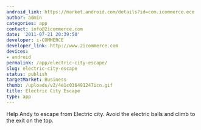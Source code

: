 ```yaml
---
android_link: https://market.android.com/details?id=com.icommerce.ece
author: admin
categories: app
contact: info@2icommerce.com
date: '2011-07-21 20:39:50'
developer: i-COMMERCE
developer_link: http://www.2icommerce.com
devices: 
- android
permalink: /app/electric-city-escape/
slug: electric-city-escape
status: publish
targetMarket: Business
thumb: /uploads/v2/4e1c016491247icn.gif
title: Electric City Escape
type: app
---
```


Help Andy to escape from Electric city. Avoid the electric balls and climb to the exit on the top.<br />
